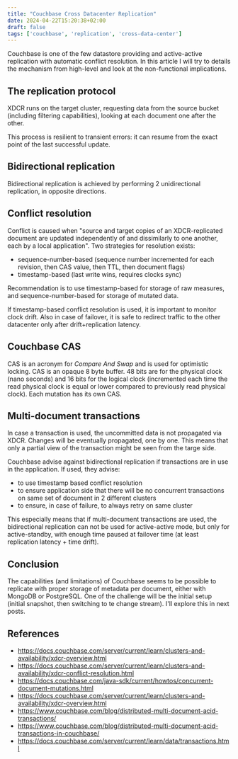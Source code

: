 ```yaml
---
title: "Couchbase Cross Datacenter Replication"
date: 2024-04-22T15:20:38+02:00
draft: false
tags: ['couchbase', 'replication', 'cross-data-center']
---
```


Couchbase is one of the few datastore providing and active-active replication with automatic conflict resolution. In this article I will try to
details the mechanism from high-level and look at the non-functional implications.

<!--more--> 

## The replication protocol 
XDCR runs on the target cluster, requesting data from the source bucket (including filtering capabilities), looking at each document one after the other.

This process is resilient to transient errors: it can resume from the exact point of the last successful update.


## Bidirectional replication
Bidirectional replication is achieved by performing 2 unidirectional replication, in opposite directions.


## Conflict resolution
Conflict is caused when "source and target copies of an XDCR-replicated document are updated independently of and dissimilarly to one another, each by a local application".
Two strategies for resolution exists:
- sequence-number-based (sequence number incremented for each revision, then CAS value, then TTL, then document flags)
- timestamp-based (last write wins, requires clocks sync)

Recommendation is to use timestamp-based for storage of raw measures, and sequence-number-based for storage of mutated data.

If timestamp-based conflict resolution is used, it is important to monitor clock drift. 
Also in case of failover, it is safe to redirect traffic to the other datacenter only after drift+replication latency.

## Couchbase CAS
CAS is an acronym for *Compare And Swap* and is used for optimistic locking.
CAS is an opaque 8 byte buffer. 48 bits are for the physical clock (nano seconds) and 16 bits for the logical clock (incremented each time the read physical clock is equal or lower compared to previously read physical clock). 
Each mutation has its own CAS.

## Multi-document transactions
In case a transaction is used, the uncommitted data is not propagated via XDCR. Changes will be eventually propagated, one by one. This means that only a partial
view of the transaction might be seen from the targe side.

Couchbase advise against bidirectional replication if transactions are in use in the application. If used, they advise:
- to use timestamp based conflict resolution
- to ensure application side that there will be no concurrent transactions on same set of document in 2 different clusters
- to ensure, in case of failure, to always retry on same cluster

This especially means that if multi-document transactions are used, the bidirectional replication can not be used for active-active mode, but only
for active-standby, with enough time paused at failover time (at least replication latency + time drift).

## Conclusion
The capabilities (and limitations) of Couchbase seems to be possible to replicate with proper storage of metadata per document, either with MongoDB or PostgreSQL.
One of the challenge will be the initial setup (initial snapshot, then switching to te change stream).
I'll explore this in next posts.

## References
- https://docs.couchbase.com/server/current/learn/clusters-and-availability/xdcr-overview.html
- https://docs.couchbase.com/server/current/learn/clusters-and-availability/xdcr-conflict-resolution.html
- https://docs.couchbase.com/java-sdk/current/howtos/concurrent-document-mutations.html
- https://docs.couchbase.com/server/current/learn/clusters-and-availability/xdcr-overview.html
- https://www.couchbase.com/blog/distributed-multi-document-acid-transactions/
- https://www.couchbase.com/blog/distributed-multi-document-acid-transactions-in-couchbase/
- https://docs.couchbase.com/server/current/learn/data/transactions.html
